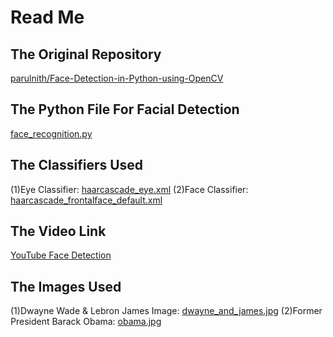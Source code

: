 # Read Me

## The Original Repository
[parulnith/Face-Detection-in-Python-using-OpenCV](https://github.com/parulnith/Face-Detection-in-Python-using-OpenCV)

## The Python File For Facial Detection
[face_recognition.py](https://raw.githubusercontent.com/randerson112358/Python/master/face_detection/face_recognition.py)

## The Classifiers Used
(1)Eye Classifier: [haarcascade_eye.xml](https://github.com/randerson112358/Python/blob/master/face_detection/haarcascade_eye.xml)
(2)Face Classifier: [haarcascade_frontalface_default.xml](https://github.com/randerson112358/Python/blob/master/face_detection/haarcascade_frontalface_default.xml)

## The Video Link
[YouTube Face Detection](https://youtu.be/6klXqQMctPk)

## The Images Used
(1)Dwayne Wade & Lebron James Image: [dwayne_and_james.jpg](https://github.com/randerson112358/Python/blob/master/face_detection/dwayne_and_james.jpg)
(2)Former President Barack Obama:  [obama.jpg](https://github.com/randerson112358/Python/blob/master/face_detection/obama.jpg)
